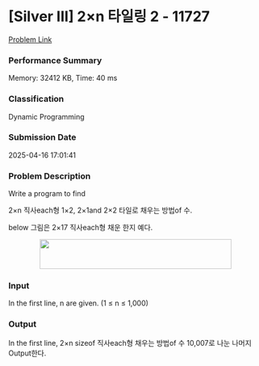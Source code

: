 <!-- Official English translation (US) — human-reviewed -->
<!-- Original: README.md -->
<!-- Translation generated: 2025-10-26 16:46:49 UTC -->

# [Silver III] 2×n 타일링 2 - 11727 

[Problem Link](https://www.acmicpc.net/problem/11727) 

### Performance Summary

Memory: 32412 KB, Time: 40 ms

### Classification

Dynamic Programming

### Submission Date

2025-04-16 17:01:41

### Problem Description

Write a program to find <p>2×n 직사each형 1×2, 2×1and 2×2 타일로 채우는 방법of 수.</p>

<p>below 그림은 2×17 직사each형 채운 한지 예다.</p>

<p style="text-align: center;"><img alt="" src="" style="height:59px; width:380px"></p>

### Input 

 <p>In the first line, n are given. (1 ≤ n ≤ 1,000)</p>

### Output 

 <p>In the first line, 2×n sizeof 직사each형 채우는 방법of 수 10,007로 나눈 나머지 Output한다.</p>

